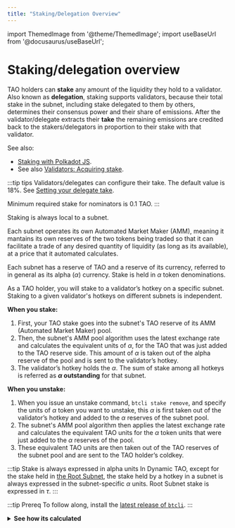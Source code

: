 ```yaml
---
title: "Staking/Delegation Overview"
---
```


import ThemedImage from '@theme/ThemedImage';
import useBaseUrl from '@docusaurus/useBaseUrl';

# Staking/delegation overview

TAO holders can **stake** any amount of the liquidity they hold to a validator. Also known as **delegation**, staking supports validators, because their total stake in the subnet, including stake delegated to them by others, determines their consensus power and their share of emissions. After the validator/delegate extracts their **take** the remaining emissions are credited back to the stakers/delegators in proportion to their stake with that validator.

See also:

- [Staking with Polkadot JS](./staking-polkadot-js.md).
- See also [Validators: Acquiring stake](../validators/index.md#acquiring-stake).

:::tip tips
Validators/delegates can configure their take. The default value is 18%. See [Setting your delegate take](#setting-your-delegate-take).

Minimum required stake for nominators is 0.1 TAO.
:::

Staking is always local to a subnet.

Each subnet operates its own Automated Market Maker (AMM), meaning it mantains its own reserves of the two tokens being traded so that it can facilitate a trade of any desired quantity of liquidity (as long as its available), at a price that it automated calculates.

Each subnet has a reserve of TAO and a reserve of its currency, referred to in general as its alpha ($\alpha$) currency. Stake is held in $\alpha$ token denominations.

As a TAO holder, you will stake to a validator’s hotkey on a specific subnet. Staking to a given validator's hotkeys on different subnets is independent.

**When you stake:**

1. First, your TAO stake goes into the subnet's TAO reserve of its AMM (Automated Market Maker) pool.
1. Then, the subnet's AMM pool algorithm uses the latest exchange rate and calculates the equivalent units of $\alpha$, for the TAO that was just added to the TAO reserve side. This amount of $\alpha$ is taken out of the alpha reserve of the pool and is sent to the validator’s hotkey.
1. The validator’s hotkey holds the $\alpha$. The sum of stake among all hotkeys is referred as **$\alpha$ outstanding** for that subnet.

**When you unstake:**

1. When you issue an unstake command, `btcli stake remove`, and specify the units of $\alpha$ token you want to unstake, this $\alpha$ is first taken out of the validator’s hotkey and added to the $\alpha$ reserves of the subnet pool.
2. The subnet's AMM pool algorithm then applies the latest exchange rate and calculates the equivalent TAO units for the $\alpha$ token units that were just added to the $\alpha$ reserves of the pool.
3. These equivalent TAO units are then taken out of the TAO reserves of the subnet pool and are sent to the TAO holder’s coldkey.

:::tip Stake is always expressed in alpha units
In Dynamic TAO, except for the stake held in [the Root Subnet](#root-subnet-subnet-zero), the stake held by a hotkey in a subnet is always expressed in the subnet-specific $\alpha$ units. Root Subnet stake is expressed in $\tau$.
:::

:::tip Prereq
To follow along, install the [latest release of `btcli`](https://pypi.org/project/bittensor-cli/).
:::

<details>
<summary> <strong>See how its calculated</strong> </summary>
## Example

Suppose a validator holds 800 TAO of their own.

Then three nominators stake to the validator as follows:

- Nominator 1: 100 TAO.
- Nominator 2: 70 TAO.
- Nominator 3: 30 TAO.

The validator's effective stake is the total sum of their own and all delegated stake.

$$
\text{delegated stake} = 100\tau + 70\tau + 30\tau = 200\tau
$$

$$
\text{total stake} = \text{self-stake} + \text{delegated stake} = 800\tau + 200\tau = 1000 \tau
$$

Emissions to stakers are proportional to their contribution to delegated stake:

    $$
    \text{emission for staker x from validator V} =
      \frac
      { stake_x }
      { \sum_{i \in \text{V's stakers}} \bigl(stake_i) }
    $$

- Nominator 1 represents 50% of total delegated TAO:

  $$
  \text{emission for staker x from validator V} =
    \frac
    { 100\tau }
    { 100\tau + 70\tau + 30\tau } = 50\%
  $$

- Nominator 2 contributes 35% of the total delegated TAO.
  $$
      \text{emission for staker x from validator V} =
        \frac
        { 70\tau }
        { 100\tau + 70\tau + 30\tau } = 35\%
  $$
- Nominator 3 contributes 15% of the total delegated TAO.
  $$
      \text{emission for staker x from validator V} =
        \frac
        { 30\tau }
        { 100\tau + 70\tau + 30\tau } = 15\%
  $$

The delegate validator would keep 80% of the emissions, based on their 80% proportion of the total stake (0.8). In addition, the validator would keep their 18% take of the emissions earned on the delegated stake.

As a result:

- Total emissions to the delegate are: $0.8 + 0.2*0.18= .836 = 83.6\%$ of the received emissions.
- Each nominator receives the following portions of the validator's total emissions, based on their contribution percentages:
  - Nominator 1 emissions: $(1-0.8)*(1-0.18)*.5 = .082 = 8.2\%$
  - Nominator 2 emissions: $(1-0.8)*(1-0.18)*.35 = .0574 = 5.74\%$
  - Nominator 3 emissions: $(1-0.8)*(1-0.18)*.15 = .0246 = 2.46\%$

:::info A nominator is a delegating authority
A nominator is the same as a delegating authority. Typically, a nominator is an owner of TAO funds who wants to invest in the Bittensor network without performing any validating tasks.
:::

</details>
